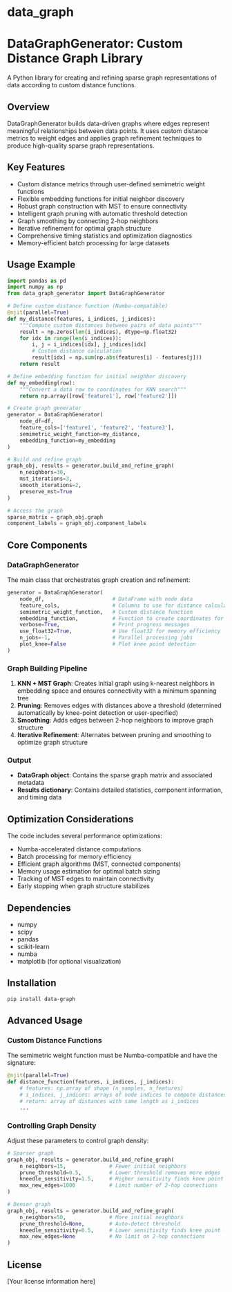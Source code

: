 # data_graph
# DataGraphGenerator: Custom Distance Graph Library

A Python library for creating and refining sparse graph representations of data according to custom distance functions.

## Overview

DataGraphGenerator builds data-driven graphs where edges represent meaningful relationships between data points. It uses custom distance metrics to weight edges and applies graph refinement techniques to produce high-quality sparse graph representations.

## Key Features

- Custom distance metrics through user-defined semimetric weight functions
- Flexible embedding functions for initial neighbor discovery
- Robust graph construction with MST to ensure connectivity
- Intelligent graph pruning with automatic threshold detection
- Graph smoothing by connecting 2-hop neighbors
- Iterative refinement for optimal graph structure
- Comprehensive timing statistics and optimization diagnostics
- Memory-efficient batch processing for large datasets

## Usage Example

```python
import pandas as pd
import numpy as np
from data_graph_generator import DataGraphGenerator

# Define custom distance function (Numba-compatible)
@njit(parallel=True)
def my_distance(features, i_indices, j_indices):
    """Compute custom distances between pairs of data points"""
    result = np.zeros(len(i_indices), dtype=np.float32)
    for idx in range(len(i_indices)):
        i, j = i_indices[idx], j_indices[idx]
        # Custom distance calculation
        result[idx] = np.sum(np.abs(features[i] - features[j]))
    return result

# Define embedding function for initial neighbor discovery
def my_embedding(row):
    """Convert a data row to coordinates for KNN search"""
    return np.array([row['feature1'], row['feature2']])

# Create graph generator
generator = DataGraphGenerator(
    node_df=df,
    feature_cols=['feature1', 'feature2', 'feature3'],
    semimetric_weight_function=my_distance,
    embedding_function=my_embedding
)

# Build and refine graph
graph_obj, results = generator.build_and_refine_graph(
    n_neighbors=30,
    mst_iterations=3,
    smooth_iterations=2,
    preserve_mst=True
)

# Access the graph
sparse_matrix = graph_obj.graph
component_labels = graph_obj.component_labels
```

## Core Components

### DataGraphGenerator

The main class that orchestrates graph creation and refinement:

```python
generator = DataGraphGenerator(
    node_df,                      # DataFrame with node data
    feature_cols,                 # Columns to use for distance calculation
    semimetric_weight_function,   # Custom distance function
    embedding_function,           # Function to create coordinates for KNN
    verbose=True,                 # Print progress messages
    use_float32=True,             # Use float32 for memory efficiency
    n_jobs=-1,                    # Parallel processing jobs
    plot_knee=False               # Plot knee point detection
)
```

### Graph Building Pipeline

1. **KNN + MST Graph**: Creates initial graph using k-nearest neighbors in embedding space and ensures connectivity with a minimum spanning tree
2. **Pruning**: Removes edges with distances above a threshold (determined automatically by knee-point detection or user-specified)
3. **Smoothing**: Adds edges between 2-hop neighbors to improve graph structure
4. **Iterative Refinement**: Alternates between pruning and smoothing to optimize graph structure

### Output

- **DataGraph object**: Contains the sparse graph matrix and associated metadata
- **Results dictionary**: Contains detailed statistics, component information, and timing data

## Optimization Considerations

The code includes several performance optimizations:

- Numba-accelerated distance computations
- Batch processing for memory efficiency
- Efficient graph algorithms (MST, connected components)
- Memory usage estimation for optimal batch sizing
- Tracking of MST edges to maintain connectivity
- Early stopping when graph structure stabilizes

## Dependencies

- numpy
- scipy
- pandas
- scikit-learn
- numba
- matplotlib (for optional visualization)

## Installation

```bash
pip install data-graph
```

## Advanced Usage

### Custom Distance Functions

The semimetric weight function must be Numba-compatible and have the signature:

```python
@njit(parallel=True)
def distance_function(features, i_indices, j_indices):
    # features: np.array of shape (n_samples, n_features)
    # i_indices, j_indices: arrays of node indices to compute distances between
    # return: array of distances with same length as i_indices
    ...
```

### Controlling Graph Density

Adjust these parameters to control graph density:

```python
# Sparser graph
graph_obj, results = generator.build_and_refine_graph(
    n_neighbors=15,              # Fewer initial neighbors
    prune_threshold=0.5,         # Lower threshold removes more edges
    kneedle_sensitivity=1.5,     # Higher sensitivity finds knee point earlier
    max_new_edges=1000           # Limit number of 2-hop connections
)

# Denser graph
graph_obj, results = generator.build_and_refine_graph(
    n_neighbors=50,              # More initial neighbors
    prune_threshold=None,        # Auto-detect threshold
    kneedle_sensitivity=0.5,     # Lower sensitivity finds knee point later
    max_new_edges=None           # No limit on 2-hop connections
)
```

## License

[Your license information here]

